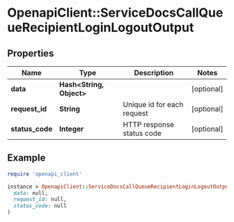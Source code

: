 # OpenapiClient::ServiceDocsCallQueueRecipientLoginLogoutOutput

## Properties

| Name | Type | Description | Notes |
| ---- | ---- | ----------- | ----- |
| **data** | **Hash&lt;String, Object&gt;** |  | [optional] |
| **request_id** | **String** | Unique id for each request | [optional] |
| **status_code** | **Integer** | HTTP response status code | [optional] |

## Example

```ruby
require 'openapi_client'

instance = OpenapiClient::ServiceDocsCallQueueRecipientLoginLogoutOutput.new(
  data: null,
  request_id: null,
  status_code: null
)
```

